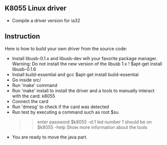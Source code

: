 K8055 Linux driver
------

 - Compile a driver version for ia32


Instruction
----
Here is how to build your own driver from the source code:

 - Install libusb-0.1.x and libusb-dev wih your favorite package manager. 
   Warning: Do not install the new version of the libusb 1.x ! 
   $apt-get install libusb-0.1.6
 - Install build-essential and gcc
   $apt-get install build-essential
 - Go inside src/
 - Run 'make' command
 - Run 'make' install to install the driver and a tools to manually interact with the card: k8055
 - Connect the card 
 - Run 'dmesg' to check if the card was detected
 - Run test by executing a command such as root
   $su
   >> enter password
   $k8055 -d:1 
   >> led number 1 should be on
   $k8055 -help 
   >> Show more information about the tools
 - You are ready to move the java part.
 

